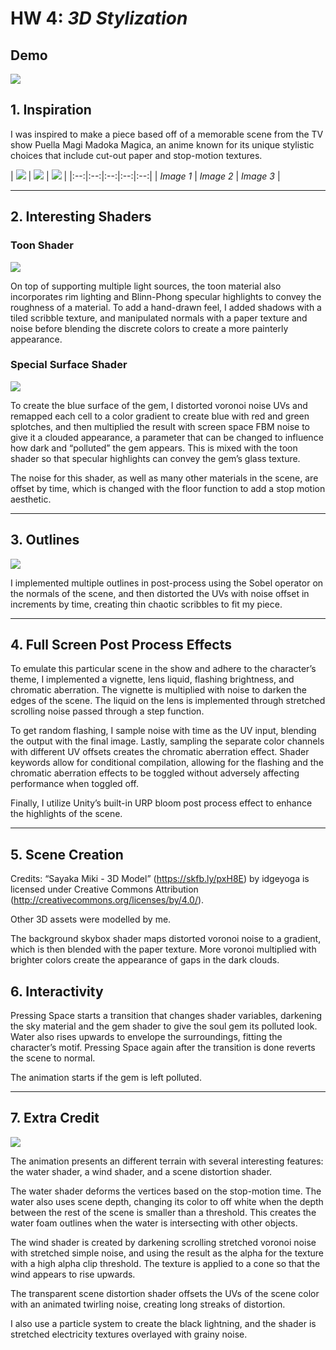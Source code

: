 # HW 4: *3D Stylization*

## Demo

![](StylizationImages/myScene.png)

## 1. Inspiration

I was inspired to make a piece based off of a memorable scene from the TV show Puella Magi Madoka Magica, an anime known for its unique stylistic choices that include cut-out paper and stop-motion textures.

| ![](StylizationImages/reference1.png) | ![](StylizationImages/gemReference.jpg) | ![](StylizationImages/reference3.png) |
|:--:|:--:|:--:|:--:|:--:|
| *Image 1* | *Image 2* | *Image 3* |

---
## 2. Interesting Shaders

### Toon Shader

![](StylizationImages/toonShader.png)

On top of supporting multiple light sources, the toon material also incorporates rim lighting and Blinn-Phong specular highlights to convey the roughness of a material. To add a hand-drawn feel, I added shadows with a tiled scribble texture, and manipulated normals with a paper texture and noise before blending the discrete colors to create a more painterly appearance.

### Special Surface Shader

![](StylizationImages/gemShader.png)

To create the blue surface of the gem, I distorted voronoi noise UVs and remapped each cell to a color gradient to create blue with red and green splotches, and then multiplied the result with screen space FBM noise to give it a clouded appearance, a parameter that can be changed to influence how dark and “polluted” the gem appears. This is mixed with the toon shader so that specular highlights can convey the gem’s glass texture.

The noise for this shader, as well as many other materials in the scene, are offset by time, which is changed with the floor function to add a stop motion aesthetic.

---
## 3. Outlines

![](StylizationImages/outlines.png)

I implemented multiple outlines in post-process using the Sobel operator on the normals of the scene, and then distorted the UVs with noise offset in increments by time, creating thin chaotic scribbles to fit my piece.

---
## 4. Full Screen Post Process Effects

To emulate this particular scene in the show and adhere to the character’s theme, I implemented a vignette, lens liquid, flashing brightness, and chromatic aberration. The vignette is multiplied with noise to darken the edges of the scene. The liquid on the lens is implemented through stretched scrolling noise passed through a step function.

To get random flashing, I sample noise with time as the UV input, blending the output with the final image. Lastly, sampling the separate color channels with different UV offsets creates the chromatic aberration effect. Shader keywords allow for conditional compilation, allowing for the flashing and the chromatic aberration effects to be toggled without adversely affecting performance when toggled off.

Finally, I utilize Unity’s built-in URP bloom post process effect to enhance the highlights of the scene.

---
## 5. Scene Creation

Credits:
“Sayaka Miki - 3D Model” (https://skfb.ly/pxH8E) by idgeyoga is licensed under Creative Commons Attribution (http://creativecommons.org/licenses/by/4.0/).

Other 3D assets were modelled by me.

The background skybox shader maps distorted voronoi noise to a gradient, which is then blended with the paper texture. More voronoi multiplied with brighter colors create the appearance of gaps in the dark clouds.


## 6. Interactivity

Pressing Space starts a transition that changes shader variables, darkening the sky material and the gem shader to give the soul gem its polluted look. Water also rises upwards to envelope the surroundings, fitting the character’s motif. Pressing Space again after the transition is done reverts the scene to normal.

The animation starts if the gem is left polluted.
 
---
## 7. Extra Credit

![](StylizationImages/animation.png)

The animation presents an different terrain with several interesting features: the water shader, a wind shader, and a scene distortion shader.

The water shader deforms the vertices based on the stop-motion time. The water also uses scene depth, changing its color to off white when the depth between the rest of the scene is smaller than a threshold. This creates the water foam outlines when the water is intersecting with other objects.

The wind shader is created by darkening scrolling stretched voronoi noise with stretched simple noise, and using the result as the alpha for the texture with a high alpha clip threshold. The texture is applied to a cone so that the wind appears to rise upwards.

The transparent scene distortion shader offsets the UVs of the scene color with an animated twirling noise, creating long streaks of distortion.

I also use a particle system to create the black lightning, and the shader is stretched electricity textures overlayed with grainy noise.
